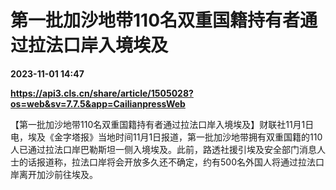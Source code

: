 # 第一批加沙地带110名双重国籍持有者通过拉法口岸入境埃及

**2023-11-01 14:47**

**https://api3.cls.cn/share/article/1505028?os=web&sv=7.7.5&app=CailianpressWeb**

【第一批加沙地带110名双重国籍持有者通过拉法口岸入境埃及】财联社11月1日电，埃及《金字塔报》当地时间11月1日报道，第一批加沙地带拥有双重国籍的110人已通过拉法口岸巴勒斯坦一侧入境埃及。此前，路透社援引埃及安全部门消息人士的话报道称，拉法口岸将会开放多久还不确定，约有500名外国人将通过拉法口岸离开加沙前往埃及。